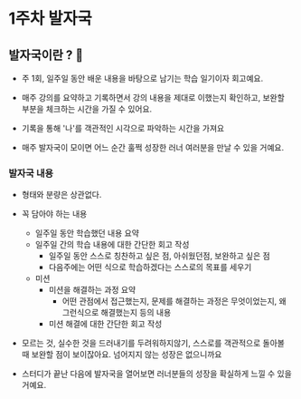 # 1주차 발자국

## 발자국이란 ? 👣
- 주 1회, 일주일 동안 배운 내용을 바탕으로 남기는 학습 일기이자 회고예요.

- 매주 강의를 요약하고 기록하면서 강의 내용을 제대로 이했는지 확인하고, 보완할 부분을 체크하는 시간을 가질 수 있어요.

- 기록을 통해 '나'를 객관적인 시각으로 파악하는 시간을 가져요

- 매주 발자국이 모이면 어느 순간 훌쩍 성장한 러너 여러분을 만날 수 있을 거예요.

### 발자국 내용
- 형태와 분량은 상관없다.
- 꼭 담아야 하는 내용
  - 일주일 동안 학습했던 내용 요약
  - 일주일 간의 학습 내용에 대한 간단한 회고 작성
    - 일주일 동안 스스로 칭찬하고 싶은 점, 아쉬웠던점, 보완하고 싶은 점
    - 다음주에는 어떤 식으로 학습하겠다는 스스로의 목표를 세우기
  - 미션
    - 미션을 해결하는 과정 요약
      - 어떤 관점에서 접근했는지, 문제를 해결하는 과정은 무엇이었는지, 왜 그런식으로 해결했는지 등의 내용
    - 미션 해결에 대한 간단한 회고 작성
- 모르는 것, 실수한 것을 드러내기를 두려워하지않기, 스스로를 객관적으로 돌아볼 때 보완할 점이 보이잖아요. 넘어지지 않는 성장은 없으니까요

- 스터디가 끝난 다음에 발자국을 열어보면 러너분들의 성장을 확실하게 느낄 수 있을 거예요.

